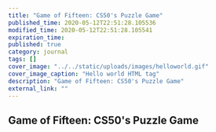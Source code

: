 ```yaml
---
title: "Game of Fifteen: CS50's Puzzle Game"
published_time: 2020-05-12T22:51:28.105536
modified_time: 2020-05-12T22:51:28.105541
expiration_time: 
published: true
category: journal
tags: []
cover_image: "../../static/uploads/images/helloworld.gif"
cover_image_caption: "Hello world HTML tag"
description: "Game of Fifteen: CS50's Puzzle Game"
external_link: ""
---
```


## Game of Fifteen: CS50's Puzzle Game

